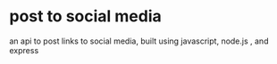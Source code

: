 # post to social media
 an api to post links to social media, built using javascript, node.js , and express 
